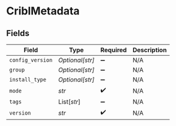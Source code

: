 # CriblMetadata


## Fields

| Field              | Type               | Required           | Description        |
| ------------------ | ------------------ | ------------------ | ------------------ |
| `config_version`   | *Optional[str]*    | :heavy_minus_sign: | N/A                |
| `group`            | *Optional[str]*    | :heavy_minus_sign: | N/A                |
| `install_type`     | *Optional[str]*    | :heavy_minus_sign: | N/A                |
| `mode`             | *str*              | :heavy_check_mark: | N/A                |
| `tags`             | List[*str*]        | :heavy_minus_sign: | N/A                |
| `version`          | *str*              | :heavy_check_mark: | N/A                |